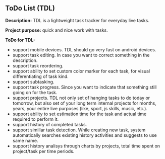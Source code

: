 ToDo List (TDL)
---------------

**Description:** TDL is a lightweight task tracker for everyday live tasks.

**Project purpose:** quick and nice work with tasks.

**ToDo for TDL:**

* support mobile devices. TDL should go very fast on android devices.
* support task editing. In case you want to correct something in the description.
* support task reordering.
* support ability to set custom color marker for each task, for visual differentiating of task kind.
* support subtasking.
* support task progress. Since you want to indicate that something still going on for the task.
* support projects. TDL not only set of hanging tasks to do today or tomorrow, but also set of your long term internal projects for months, years, your entire live purposes (like, sport, js skills, music, etc.).
* support ability to set estimation time for the task and actual time required to perform it.
* support history of completed tasks.
* support simillar task detection. While creating new task, system automatically searches existing history activities and suggests to use same name.
* support history analisys through charts by projects, total time spent on project/task per time periods.